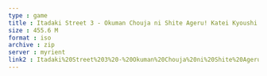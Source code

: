 ```yaml
---
type : game
title : Itadaki Street 3 - Okuman Chouja ni Shite Ageru! Katei Kyoushi Tsuki! (Japan)
size : 455.6 M
format : iso
archive : zip
server : myrient
link2 : Itadaki%20Street%203%20-%20Okuman%20Chouja%20ni%20Shite%20Ageru%21%20Katei%20Kyoushi%20Tsuki%21%20%28Japan%29
---
```

